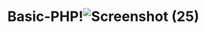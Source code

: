 # Basic-PHP!![Screenshot (25)](https://github.com/Lucifer-el/Basic-PHP/assets/118705361/c216b148-736a-4176-82a3-ed3f9dd9d9ab)

